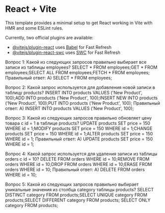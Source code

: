 # React + Vite

This template provides a minimal setup to get React working in Vite with HMR and some ESLint rules.

Currently, two official plugins are available:

- [@vitejs/plugin-react](https://github.com/vitejs/vite-plugin-react/blob/main/packages/plugin-react/README.md) uses [Babel](https://babeljs.io/) for Fast Refresh
- [@vitejs/plugin-react-swc](https://github.com/vitejs/vite-plugin-react-swc) uses [SWC](https://swc.rs/) for Fast Refresh






Вопрос 1: Какой из следующих запросов правильно выбирает все записи из таблицы employees?
SELECT * FROM employees;GET * FROM employees;SELECT ALL FROM employees;FETCH * FROM employees;
Правильный ответ: A) SELECT * FROM employees;


Вопрос 2: Какой запрос используется для добавления новой записи в таблицу products?
INSERT INTO products VALUES ('New Product', 100);ADD INTO products ('New Product', 100);INSERT NEW INTO products ('New Product', 100);PUT INTO products ('New Product', 100);
Правильный ответ: A) INSERT INTO products VALUES ('New Product', 100);

Вопрос 3: Какой из следующих запросов правильно обновляет цену товара с id = 1 в таблице products?
UPDATE products SET price = 150 WHERE id = 1;MODIFY products SET price = 150 WHERE id = 1;CHANGE products SET price = 150 WHERE id = 1;ALTER products SET price = 150 WHERE id = 1;
Правильный ответ: A) UPDATE products SET price = 150 WHERE id = 1;

Вопрос 4: Какой запрос используется для удаления записи из таблицы orders с id = 10?
DELETE FROM orders WHERE id = 10;REMOVE FROM orders WHERE id = 10;DROP FROM orders WHERE id = 10;ERASE FROM orders WHERE id = 10;
Правильный ответ: A) DELETE FROM orders WHERE id = 10;


Вопрос 5: Какой из следующих запросов правильно выбирает уникальные значения из столбца category таблицы products?
SELECT DISTINCT category FROM products;SELECT UNIQUE category FROM products;SELECT DIFFERENT category FROM products;
SELECT ONLY category FROM products;